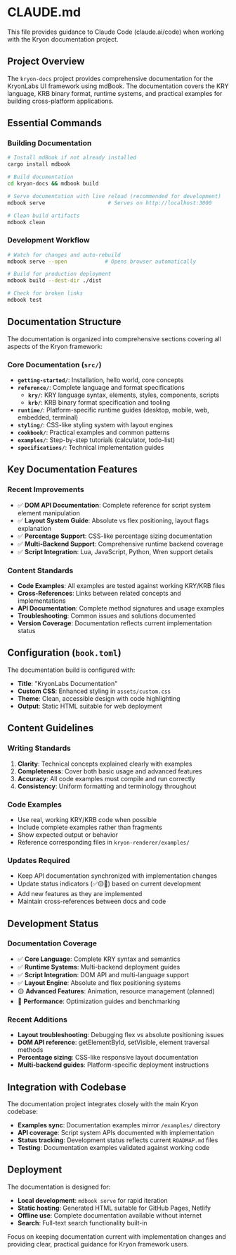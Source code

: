# CLAUDE.md

This file provides guidance to Claude Code (claude.ai/code) when working with the Kryon documentation project.

## Project Overview

The `kryon-docs` project provides comprehensive documentation for the KryonLabs UI framework using mdBook. The documentation covers the KRY language, KRB binary format, runtime systems, and practical examples for building cross-platform applications.

## Essential Commands

### Building Documentation
```bash
# Install mdBook if not already installed
cargo install mdbook

# Build documentation
cd kryon-docs && mdbook build

# Serve documentation with live reload (recommended for development)
mdbook serve                    # Serves on http://localhost:3000

# Clean build artifacts
mdbook clean
```

### Development Workflow
```bash
# Watch for changes and auto-rebuild
mdbook serve --open            # Opens browser automatically

# Build for production deployment
mdbook build --dest-dir ./dist

# Check for broken links
mdbook test
```

## Documentation Structure

The documentation is organized into comprehensive sections covering all aspects of the Kryon framework:

### Core Documentation (`src/`)
- **`getting-started/`**: Installation, hello world, core concepts
- **`reference/`**: Complete language and format specifications
  - **`kry/`**: KRY language syntax, elements, styles, components, scripts
  - **`krb/`**: KRB binary format specification and tooling
- **`runtime/`**: Platform-specific runtime guides (desktop, mobile, web, embedded, terminal)
- **`styling/`**: CSS-like styling system with layout engines
- **`cookbook/`**: Practical examples and common patterns
- **`examples/`**: Step-by-step tutorials (calculator, todo-list)
- **`specifications/`**: Technical implementation guides

## Key Documentation Features

### Recent Improvements
- ✅ **DOM API Documentation**: Complete reference for script system element manipulation
- ✅ **Layout System Guide**: Absolute vs flex positioning, layout flags explanation
- ✅ **Percentage Support**: CSS-like percentage sizing documentation
- ✅ **Multi-Backend Support**: Comprehensive runtime backend coverage
- ✅ **Script Integration**: Lua, JavaScript, Python, Wren support details

### Content Standards
- **Code Examples**: All examples are tested against working KRY/KRB files
- **Cross-References**: Links between related concepts and implementations
- **API Documentation**: Complete method signatures and usage examples
- **Troubleshooting**: Common issues and solutions documented
- **Version Coverage**: Documentation reflects current implementation status

## Configuration (`book.toml`)

The documentation build is configured with:
- **Title**: "KryonLabs Documentation"
- **Custom CSS**: Enhanced styling in `assets/custom.css`
- **Theme**: Clean, accessible design with code highlighting
- **Output**: Static HTML suitable for web deployment

## Content Guidelines

### Writing Standards
1. **Clarity**: Technical concepts explained clearly with examples
2. **Completeness**: Cover both basic usage and advanced features
3. **Accuracy**: All code examples must compile and run correctly
4. **Consistency**: Uniform formatting and terminology throughout

### Code Examples
- Use real, working KRY/KRB code when possible
- Include complete examples rather than fragments
- Show expected output or behavior
- Reference corresponding files in `kryon-renderer/examples/`

### Updates Required
- Keep API documentation synchronized with implementation changes
- Update status indicators (✅🟡🔴) based on current development
- Add new features as they are implemented
- Maintain cross-references between docs and code

## Development Status

### Documentation Coverage
- ✅ **Core Language**: Complete KRY syntax and semantics
- ✅ **Runtime Systems**: Multi-backend deployment guides
- ✅ **Script Integration**: DOM API and multi-language support
- ✅ **Layout Engine**: Absolute and flex positioning systems
- 🟡 **Advanced Features**: Animation, resource management (planned)
- 🔴 **Performance**: Optimization guides and benchmarking

### Recent Additions
- **Layout troubleshooting**: Debugging flex vs absolute positioning issues
- **DOM API reference**: getElementById, setVisible, element traversal methods
- **Percentage sizing**: CSS-like responsive layout documentation
- **Multi-backend guides**: Platform-specific deployment instructions

## Integration with Codebase

The documentation project integrates closely with the main Kryon codebase:

- **Examples sync**: Documentation examples mirror `/examples/` directory
- **API coverage**: Script system APIs documented with implementation
- **Status tracking**: Development status reflects current `ROADMAP.md` files
- **Testing**: Documentation examples validated against working code

## Deployment

The documentation is designed for:
- **Local development**: `mdbook serve` for rapid iteration
- **Static hosting**: Generated HTML suitable for GitHub Pages, Netlify
- **Offline use**: Complete documentation available without internet
- **Search**: Full-text search functionality built-in

Focus on keeping documentation current with implementation changes and providing clear, practical guidance for Kryon framework users.